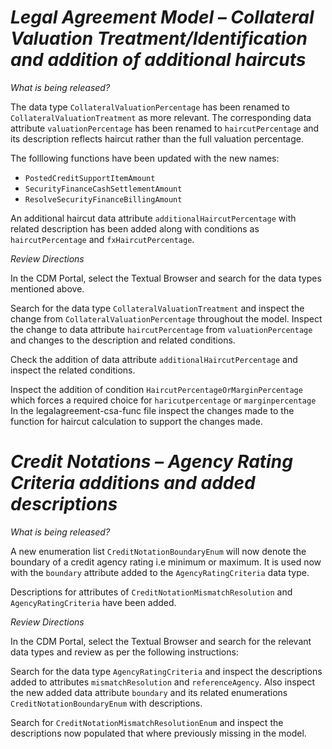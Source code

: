 # *Legal Agreement Model – Collateral Valuation Treatment/Identification and addition of additional haircuts*

_What is being released?_

The data type `CollateralValuationPercentage` has been renamed to `CollateralValuationTreatment` as more relevant. The corresponding data attribute `valuationPercentage` has been renamed to `haircutPercentage` and its description reflects haircut rather than the full valuation percentage. 

The folllowing functions have been updated with the new names:
- `PostedCreditSupportItemAmount`
- `SecurityFinanceCashSettlementAmount`
- `ResolveSecurityFinanceBillingAmount`

An additional haircut data attribute `additionalHaircutPercentage` with related description has been added along with conditions as `haircutPercentage` and `fxHaircutPercentage`.

_Review Directions_

In the CDM Portal, select the Textual Browser and search for the data types mentioned above.

Search for the data type `CollateralValuationTreatment` and inspect the change from `CollateralValuationPercentage` throughout the model. Inspect the change to data attribute `haircutPercentage` from `valuationPercentage` and changes to the description and related conditions.

Check the addition of data attribute `additionalHaircutPercentage` and inspect the related conditions.

Inspect the addition of condition `HaircutPercentageOrMarginPercentage` which forces a required choice for `haricutpercentage` or `marginpercentage` 
In the legalagreement-csa-func file inspect the changes made to the function for haircut calculation to support the changes made.

# *Credit Notations – Agency Rating Criteria additions and added descriptions*

_What is being released?_

A new enumeration list `CreditNotationBoundaryEnum` will now denote the boundary of a credit agency rating i.e minimum or maximum. It is used now with the 
 `boundary` attribute added  to the `AgencyRatingCriteria` data type. 

Descriptions for attributes of `CreditNotationMismatchResolution` and `AgencyRatingCriteria` have been added.

_Review Directions_

In the CDM Portal, select the Textual Browser and search for the relevant data types and review as per the following instructions:

Search for the data type `AgencyRatingCriteria` and inspect the descriptions added to attributes `mismatchResolution` and `referenceAgency`. Also inspect the new added data attribute `boundary` and its related enumerations `CreditNotationBoundaryEnum` with descriptions.

Search for `CreditNotationMismatchResolutionEnum` and inspect the descriptions now populated that where previously missing in the model.
